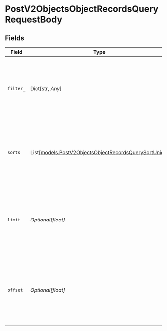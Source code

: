 # PostV2ObjectsObjectRecordsQueryRequestBody


## Fields

| Field                                                                                                                                     | Type                                                                                                                                      | Required                                                                                                                                  | Description                                                                                                                               | Example                                                                                                                                   |
| ----------------------------------------------------------------------------------------------------------------------------------------- | ----------------------------------------------------------------------------------------------------------------------------------------- | ----------------------------------------------------------------------------------------------------------------------------------------- | ----------------------------------------------------------------------------------------------------------------------------------------- | ----------------------------------------------------------------------------------------------------------------------------------------- |
| `filter_`                                                                                                                                 | Dict[str, *Any*]                                                                                                                          | :heavy_minus_sign:                                                                                                                        | An object used to filter results to a subset of results. See the [full guide to filtering and sorting here](/docs/filtering-and-sorting). | {<br/>"name": "Ada Lovelace"<br/>}                                                                                                        |
| `sorts`                                                                                                                                   | List[[models.PostV2ObjectsObjectRecordsQuerySortUnion](../models/postv2objectsobjectrecordsquerysortunion.md)]                            | :heavy_minus_sign:                                                                                                                        | An object used to sort results. See the [full guide to filtering and sorting here](/docs/filtering-and-sorting).                          | [<br/>{<br/>"direction": "asc",<br/>"attribute": "name",<br/>"field": "last_name"<br/>}<br/>]                                             |
| `limit`                                                                                                                                   | *Optional[float]*                                                                                                                         | :heavy_minus_sign:                                                                                                                        | The maximum number of results to return. Defaults to 500. See the [full guide to pagination here](/docs/pagination).                      | 500                                                                                                                                       |
| `offset`                                                                                                                                  | *Optional[float]*                                                                                                                         | :heavy_minus_sign:                                                                                                                        | The number of results to skip over before returning. Defaults to 0. See the [full guide to pagination here](/docs/pagination).            | 0                                                                                                                                         |